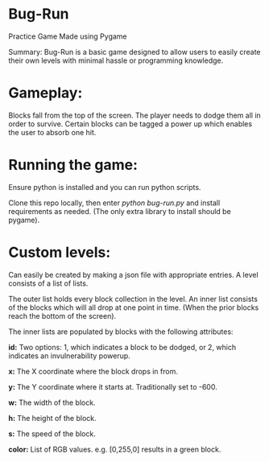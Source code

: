 # Bug-Run
Practice Game Made using Pygame

Summary:
Bug-Run is a basic game designed to allow users to easily create their own levels with minimal hassle or programming knowledge.

# Gameplay:
Blocks fall from the top of the screen. The player needs to dodge them all in order to survive. Certain blocks can be tagged a power up which enables the user to absorb one hit.

# Running the game:
Ensure python is installed and you can run python scripts.

Clone this repo locally, then enter _python bug-run.py_ and install requirements as needed. (The only extra library to install should be pygame).

# Custom levels: 
Can easily be created by making a json file with appropriate entries. A level consists of a list of lists.

The outer list holds every block collection in the level.
An inner list consists of the blocks which will all drop at one point in time. (When the prior blocks reach the bottom of the screen).

The inner lists are populated by blocks with the following attributes:

**id:** Two options: 1, which indicates a block to be dodged, or 2, which indicates an invulnerability powerup.

**x:** The X coordinate where the block drops in from.

**y:** The Y coordinate where it starts at. Traditionally set to -600.

**w:** The width of the block.

**h:** The height of the block.

**s:** The speed of the block.

**color:** List of RGB values. e.g. [0,255,0] results in a green block.


